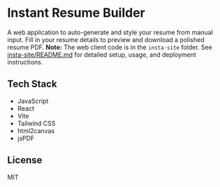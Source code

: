 # Instant Resume Builder

A web application to auto-generate and style your resume from manual input. Fill in your resume details to preview and download a polished resume PDF.
**Note:** The web client code is in the `insta-site` folder. See [insta-site/README.md](insta-site/README.md) for detailed setup, usage, and deployment instructions.

## Tech Stack
- JavaScript
- React
- Vite
- Tailwind CSS
- html2canvas
- jsPDF

## License

MIT
